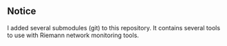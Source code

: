 
Notice
------

I added several submodules (git) to this repository. It contains several tools
to use with Riemann network monitoring tools.


